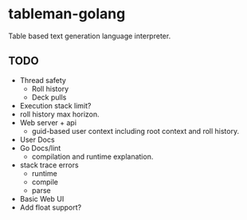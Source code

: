 # tableman-golang

Table based text generation language interpreter.

## TODO

- Thread safety
  - Roll history
  - Deck pulls
- Execution stack limit?
- roll history max horizon.
- Web server + api
  - guid-based user context including root context and roll history.
- User Docs
- Go Docs/lint
  - compilation and runtime explanation.
- stack trace errors
  - runtime
  - compile
  - parse
- Basic Web UI
- Add float support?
